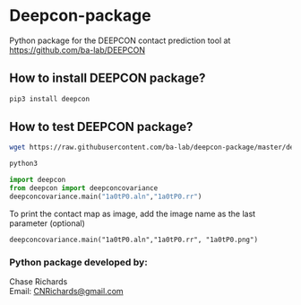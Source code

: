 # Deepcon-package
Python package for the DEEPCON contact prediction tool at https://github.com/ba-lab/DEEPCON

## How to install DEEPCON package?
```bash
pip3 install deepcon
```
## How to test DEEPCON package?
```bash
wget https://raw.githubusercontent.com/ba-lab/deepcon-package/master/deepcon/test/1a0tP0.aln
```
```bash
python3
```
```python
import deepcon
from deepcon import deepconcovariance
deepconcovariance.main("1a0tP0.aln","1a0tP0.rr")
```
To print the contact map as image, add the image name as the last parameter (optional)
```
deepconcovariance.main("1a0tP0.aln","1a0tP0.rr", "1a0tP0.png")
```
### Python package developed by:
Chase Richards<br/>
Email: CNRichards@gmail.com
